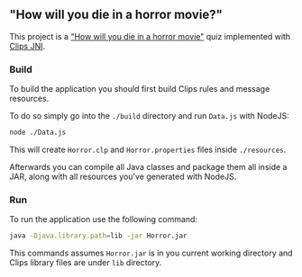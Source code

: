## "How will you die in a horror movie?"
This project is a ["How will you die in a horror movie"](https://www.nyfa.edu/film-school-blog/take-nyfas-horror-movie-death-quiz/)
quiz implemented with [Clips JNI](http://clipsrules.sourceforge.net/).

### Build
To build the application you should first build Clips rules and message resources.

To do so simply go into the `./build` directory and run `Data.js` with NodeJS:
```bash
node ./Data.js
```
This will create `Horror.clp` and `Horror.properties` files inside `./resources`.

Afterwards you can compile all Java classes and package them all inside a JAR,
along with all resources you've generated with NodeJS.


### Run
To run the application use the following command:
```bash
java -Djava.library.path=lib -jar Horror.jar
```
This commands assumes `Horror.jar` is in you current working directory and Clips library files are under `lib` directory.
